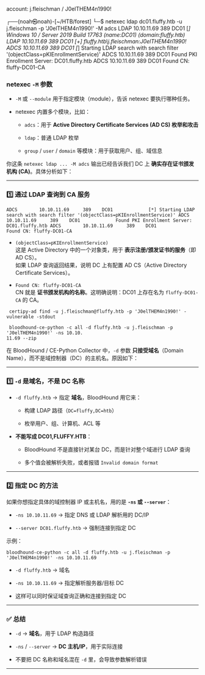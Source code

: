 
account: j.fleischman / J0elTHEM4n1990!

┌──(noah㉿noah)-[~/HTB/forest]
└─$ netexec ldap dc01.fluffy.htb -u j.fleischman -p 'J0elTHEM4n1990!' -M adcs
LDAP        10.10.11.69     389    DC01             [*] Windows 10 / Server 2019 Build 17763 (name:DC01) (domain:fluffy.htb)
LDAP        10.10.11.69     389    DC01             [+] fluffy.htb\j.fleischman:J0elTHEM4n1990!
ADCS        10.10.11.69     389    DC01             [*] Starting LDAP search with search filter '(objectClass=pKIEnrollmentService)'
ADCS        10.10.11.69     389    DC01             Found PKI Enrollment Server: DC01.fluffy.htb
ADCS        10.10.11.69     389    DC01             Found CN: fluffy-DC01-CA

### netexec `-M` 参数

- `-M` 或 `--module` 用于指定模块（module），告诉 netexec 要执行哪种任务。
    
- netexec 内置多个模块，比如：
    
    - `adcs`：用于 **Active Directory Certificate Services (AD CS) 枚举和攻击**
        
    - `ldap`：普通 LDAP 枚举
        
    - `group` / `user` / `domain` 等模块：用于获取用户、组、域信息

你这条 `netexec ldap ... -M adcs` 输出已经告诉我们 DC 上 **确实存在证书颁发机构 (CA)**。具体分析如下：

---

### 1️⃣ 通过 LDAP 查询到 CA 服务

`ADCS        10.10.11.69     389    DC01             [*] Starting LDAP search with search filter '(objectClass=pKIEnrollmentService)' ADCS        10.10.11.69     389    DC01             Found PKI Enrollment Server: DC01.fluffy.htb ADCS        10.10.11.69     389    DC01             Found CN: fluffy-DC01-CA`

- `(objectClass=pKIEnrollmentService)`  
    这是 Active Directory 中的一个对象类，用于 **表示注册/颁发证书的服务**（即 AD CS）。  
    如果 LDAP 查询返回结果，说明 DC 上有配置 AD CS（Active Directory Certificate Services）。
    
- `Found CN: fluffy-DC01-CA`  
    CN 就是 **证书颁发机构的名称**。这明确说明：DC01 上存在名为 `fluffy-DC01-CA` 的 CA。

```
 certipy-ad find -u j.fleischman@fluffy.htb -p 'J0elTHEM4n1990!' -vulnerable -stdout
```

```
 bloodhound-ce-python -c all -d fluffy.htb -u j.fleischman -p 'J0elTHEM4n1990!' -ns 10.10.
11.69 --zip
```
在 BloodHound / CE-Python Collector 中，`-d` 参数 **只接受域名**（Domain Name），而不是域控制器（DC）的主机名。原因如下：

---

### 1️⃣ `-d` 是域名，不是 DC 名称

- `-d fluffy.htb` → 指定 **域名**，BloodHound 用它来：
    
    - 构建 LDAP 路径（`DC=fluffy,DC=htb`）
        
    - 枚举用户、组、计算机、ACL 等
        
- **不能写成 DC01,FLUFFY.HTB**：
    
    - BloodHound 不是直接针对某台 DC，而是针对整个域进行 LDAP 查询
        
    - 多个值会被解析失败，或者报错 `Invalid domain format`
        

---

### 2️⃣ 指定 DC 的方法

如果你想指定具体的域控制器 IP 或主机名，用的是 **`-ns` 或 `--server`**：

- `-ns 10.10.11.69` → 指定 DNS 或 LDAP 解析用的 DC/IP
    
- `--server DC01.fluffy.htb` → 强制连接到指定 DC
    

示例：

`bloodhound-ce-python -c all -d fluffy.htb -u j.fleischman -p 'J0elTHEM4n1990!' -ns 10.10.11.69`

- `-d fluffy.htb` → 域名
    
- `-ns 10.10.11.69` → 指定解析服务器/目标 DC
    
- 这样可以同时保证域查询正确和连接到指定 DC
    

---

### ✅ 总结

- `-d` → **域名**，用于 LDAP 构造路径
    
- `-ns` / `--server` → **DC 主机/IP**，用于实际连接
    
- 不要把 DC 名称和域名混在 `-d` 里，会导致参数解析错误
    

---
